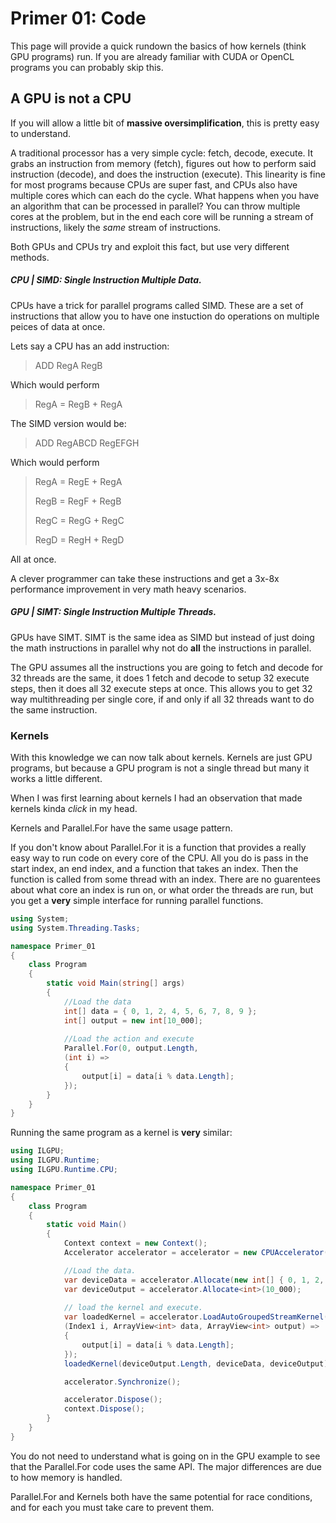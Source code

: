 ﻿# Primer 01: Code
This page will provide a quick rundown the basics of how kernels (think GPU programs) run.
If you are already familiar with CUDA or OpenCL programs you can probably skip this.

## A GPU is not a CPU
If you will allow a little bit of **massive oversimplification**, this is pretty easy to understand.

A traditional processor has a very simple cycle: fetch, decode, execute. It grabs an instruction
from memory (fetch), figures out how to perform said instruction (decode), and does the instruction 
(execute). This linearity is fine for most programs because CPUs are super fast, and CPUs also have 
multiple cores which can each do the cycle. What happens when you have an algorithm that can be processed 
in parallel? You can throw multiple cores at the problem, but in the end each core will be running 
a stream of instructions, likely the *same* stream of instructions. 

Both GPUs and CPUs try and exploit this fact, but use very different methods.

##### CPU | SIMD: Single Instruction Multiple Data.
CPUs have a trick for parallel programs called SIMD. These are a set of instructions
that allow you to have one instuction do operations on multiple peices of data at once.

Lets say a CPU has an add instruction: 
> ADD RegA RegB

Which would perform

> RegA = RegB + RegA

The SIMD version would be:
> ADD RegABCD RegEFGH

Which would perform
> RegA = RegE + RegA
> 
> RegB = RegF + RegB
> 
> RegC = RegG + RegC
>
> RegD = RegH + RegD

All at once.

A clever programmer can take these instructions and get a 3x-8x performance improvement
in very math heavy scenarios.

##### GPU | SIMT: Single Instruction Multiple Threads.
GPUs have SIMT. SIMT is the same idea as SIMD but instead of just doing the math instructions
 in parallel why not do **all** the instructions in parallel. 

The GPU assumes all the instructions you are going to fetch and decode for 32 threads are 
the same, it does 1 fetch and decode to setup 32 execute steps, then it does all 32 execute 
steps at once. This allows you to get 32 way multithreading per single core, if and only 
if all 32 threads want to do the same instruction. 

### Kernels
With this knowledge we can now talk about kernels. Kernels are just GPU programs, but because
 a GPU program is not a single thread but many it works a little different. 

When I was first learning about kernels I had an observation that made kernels kinda *click*
in my head. 

Kernels and Parallel.For have the same usage pattern. 

If you don't know about Parallel.For it is a function that provides a really easy way to run
 code on every core of the CPU. All you do is pass in the start index, an end index, and a function
that takes an index. Then the function is called from some thread with an index. There are no guarentees
about what core an index is run on, or what order the threads are run, but you get a **very** simple
interface for running parallel functions.
```C#
using System;
using System.Threading.Tasks;

namespace Primer_01
{
    class Program
    {
        static void Main(string[] args)
        {
            //Load the data
            int[] data = { 0, 1, 2, 4, 5, 6, 7, 8, 9 };
            int[] output = new int[10_000];
            
            //Load the action and execute
            Parallel.For(0, output.Length, 
            (int i) =>
            {
                output[i] = data[i % data.Length];
            });
        }
    }
}
```
Running the same program as a kernel is **very** similar:
```C#
using ILGPU;
using ILGPU.Runtime;
using ILGPU.Runtime.CPU;

namespace Primer_01
{
    class Program
    {
        static void Main()
        {
            Context context = new Context();
            Accelerator accelerator = accelerator = new CPUAccelerator(context);

            //Load the data.
            var deviceData = accelerator.Allocate(new int[] { 0, 1, 2, 4, 5, 6, 7, 8, 9 });
            var deviceOutput = accelerator.Allocate<int>(10_000);
            
            // load the kernel and execute.
            var loadedKernel = accelerator.LoadAutoGroupedStreamKernel(
            (Index1 i, ArrayView<int> data, ArrayView<int> output) =>
            {
                output[i] = data[i % data.Length];
            });
            loadedKernel(deviceOutput.Length, deviceData, deviceOutput);

            accelerator.Synchronize();

            accelerator.Dispose();
            context.Dispose();
        }
    }
}
```
You do not need to understand what is going on in the GPU example to see that the Parallel.For code uses the same
API. The major differences are due to how memory is handled.

Parallel.For and Kernels both have the same potential for race conditions, and for each you must take care to prevent them.